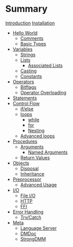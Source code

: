 # Summary

[Introduction](./introduction.md)
[Installation](./installation.md)

- [Hello World](./hello_world.md)
	- [Comments](./hello/comments.md)
	- [Basic Types](./hello/types.md)
- [Variables](./variables.md)
	- [Strings](./vars/strings.md)
	- [Lists](./vars/lists.md)
		- [Associated Lists](./vars/lists/assoc_lists.md)
	- [Casting](./vars/casting.md)
	- [Constants]()
- [Operators](./operators.md)
	- [Bitflags](./ops/bitflags.md)
	- [Operator Overloading]()
- [Statements](./statements.md)
- [Control Flow](./flow_control.md)
	- [if/else](./flow/if_else.md)
	- [loops](./flow/loops.md)
		- [while](./flow/loops/while.md)
		- [for](./flow/loops/for.md)
		- [Nesting](./flow/loops/nesting.md)
	- [Advanced loops]()
- [Procedures](./procs.md)
	- [Arguments](./procs/arguments.md)
		- [Named Arguments]()
	- [Return Values](./procs/returns.md)
- [Objects](./objs.md)
	- [Disposal](./objs/disposal.md)
	- [Inheritance](./objs/inheritance.md)
- [Preprocessor](./preprocessor.md)
	- [Advanced Usage](./preprocessor/advancedpre.md)
- [I/O]()
	- [File I/O]()
	- [HTTP]()
	- [FFI]()
- [Error Handling]()
	- [Try/Catch]()
- [Meta](./meta.md)
	- [Language Server]()
	- [DMDoc](./meta/dmdoc.md)
	- [StrongDMM]()
